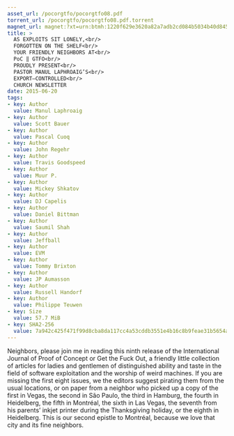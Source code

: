 ```yaml
---
asset_url: /pocorgtfo/pocorgtfo08.pdf
torrent_url: /pocorgtfo/pocorgtfo08.pdf.torrent
magnet_url: magnet:?xt=urn:btmh:1220f629e3620a82a7adb2cd084b5034b40d8459bcc17f3e95d435db389b3639691b&tr=udp%3A//tracker.stribik.technology%3A6969&ws=https%3A//blog.stribik.technology/assets/pocorgtfo/pocorgtfo08.pdf&dn=pocorgtfo08.pdf
title: >
  AS EXPLOITS SIT LONELY,<br/>
  FORGOTTEN ON THE SHELF<br/>
  YOUR FRIENDLY NEIGHBORS AT<br/>
  PoC ‖ GTFO<br/>
  PROUDLY PRESENT<br/>
  PASTOR MANUL LAPHROAIG’S<br/>
  EXPORT–CONTROLLED<br/>
  CHURCH NEWSLETTER
date: 2015-06-20
tags:
- key: Author
  value: Manul Laphroaig
- key: Author
  value: Scott Bauer
- key: Author
  value: Pascal Cuoq
- key: Author
  value: John Regehr
- key: Author
  value: Travis Goodspeed
- key: Author
  value: Muur P.
- key: Author
  value: Mickey Shkatov
- key: Author
  value: DJ Capelis
- key: Author
  value: Daniel Bittman
- key: Author
  value: Saumil Shah
- key: Author
  value: Jeffball
- key: Author
  value: EVM
- key: Author
  value: Tommy Brixton
- key: Author
  value: JP Aumasson
- key: Author
  value: Russell Handorf
- key: Author
  value: Philippe Teuwen
- key: Size
  value: 57.7 MiB
- key: SHA2-256
  value: 7a942c425f471f99d8cba8da117cc4a53cddb3551e4b16c8b9feae31b5654a33
---
```


Neighbors, please join me in reading this ninth release of the International
Journal of Proof of Concept or Get the Fuck Out, a friendly little collection of
articles for ladies and gentlemen of distinguished ability and taste in the
field of software exploitation and the worship of weird machines. If you are
missing the first eight issues, we the editors suggest pirating them from the
usual locations, or on paper from a neighbor who picked up a copy of the first
in Vegas, the second in São Paulo, the third in Hamburg, the fourth in
Heidelberg, the fifth in Montréal, the sixth in Las Vegas, the seventh from his
parents’ inkjet printer during the Thanksgiving holiday, or the eighth in
Heidelberg. This is our second epistle to Montréal, because we love that city
and its fine neighbors.
